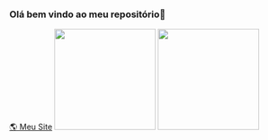 ### Olá bem vindo ao meu repositório👋

<div>
  <a href="https://www.davidson-maytel.online/">🌎 Meu Site<a>
  <img height="180em" src="https://github-readme-stats.vercel.app/api?username=Davidson-Moura&show_icons=true&theme=dark&include_all_commits=true&count_private=true"/>
  <img height="180em" src="https://github-readme-stats.vercel.app/api/top-langs/?username=Davidson-Moura&layout=compact&langs_count=7&theme=dark"/>
</div>

<!--
**Davidson-Moura/Davidson-Moura** is a ✨ _special_ ✨ repository because its `README.md` (this file) appears on your GitHub profile.

Here are some ideas to get you started:

- 🔭 I’m currently working on ...
- 🌱 I’m currently learning ...
- 👯 I’m looking to collaborate on ...
- 🤔 I’m looking for help with ...
- 💬 Ask me about ...
- 📫 How to reach me: ...
- 😄 Pronouns: ...
- ⚡ Fun fact: ...
-->
